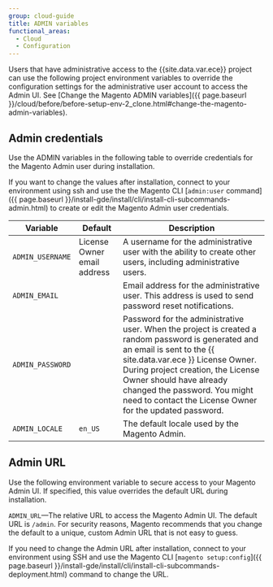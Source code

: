 ```yaml
---
group: cloud-guide
title: ADMIN variables
functional_areas:
  - Cloud
  - Configuration
---
```


Users that have administrative access to the {{site.data.var.ece}} project can use the following project environment variables to override the configuration settings for the administrative user account to access the Admin UI. See [Change the Magento ADMIN variables]({{ page.baseurl }}/cloud/before/before-setup-env-2_clone.html#change-the-magento-admin-variables).

## Admin credentials

Use the ADMIN variables in the following table to override credentials for the Magento Admin user during installation. 

If you want to change the values after installation, connect to your environment using ssh and use the the Magento CLI [`admin:user` command]({{ page.baseurl }}/install-gde/install/cli/install-cli-subcommands-admin.html) to create or edit the Magento Admin user credentials.

| Variable  | Default | Description |
| -------- | -------- | ----------- |
| `ADMIN_USERNAME`| License Owner email address | A username for the administrative user with the ability to create other users, including administrative users.|
|`ADMIN_EMAIL`| | Email address for the administrative user. This address is used to send password reset notifications.|
|`ADMIN_PASSWORD`| | Password for the administrative user. When the project is created a random password is generated and an email is sent to the {{ site.data.var.ece }} License Owner. During project creation, the License Owner should have already changed the password. You might need to contact the License Owner for the updated password.|
| `ADMIN_LOCALE`    | `en_US` | The default locale used by the Magento Admin.

## Admin URL

Use the following environment variable to secure access to your Magento Admin UI. If specified, this value overrides the default URL during installation.

`ADMIN_URL`—The relative URL to access the Magento Admin UI. The default URL is `/admin`. For security reasons, Magento recommends that you change the default to a unique, custom Admin URL that is not easy to guess.

If you need to change the Admin URL after installation, connect to your environment using SSH and use the Magento CLI [`magento setup:config`]({{ page.baseurl }}/install-gde/install/cli/install-cli-subcommands-deployment.html) command to change the URL.
